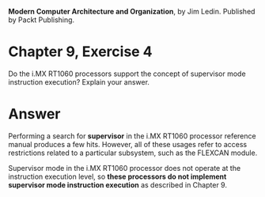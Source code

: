 __Modern Computer Architecture and Organization__, by Jim Ledin. Published by Packt Publishing.
# Chapter 9, Exercise 4

Do the i.MX RT1060 processors support the concept of supervisor mode instruction execution? Explain your answer.

# Answer
Performing a search for **supervisor** in the i.MX RT1060 processor reference manual produces a few hits. However, all of these usages refer to access restrictions related to a particular subsystem, such as the FLEXCAN module.

Supervisor mode in the i.MX RT1060 processor does not operate at the instruction execution level, so **these processors do not implement supervisor mode instruction execution** as described in Chapter 9.